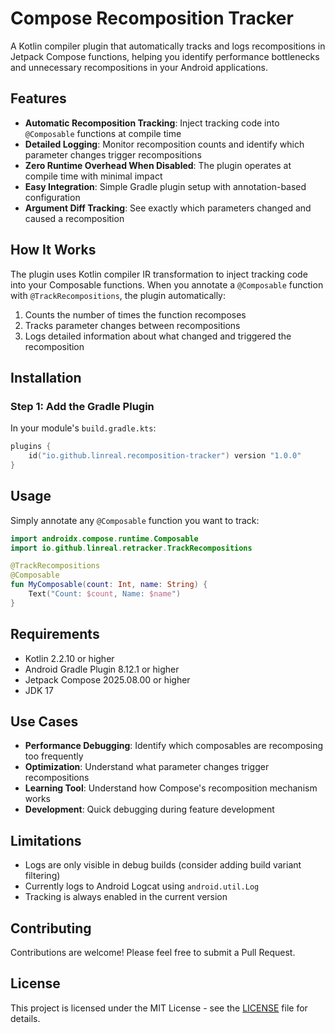 # Compose Recomposition Tracker

A Kotlin compiler plugin that automatically tracks and logs recompositions in Jetpack Compose functions, helping you identify performance bottlenecks and unnecessary recompositions in your Android applications.

## Features

- **Automatic Recomposition Tracking**: Inject tracking code into `@Composable` functions at compile time
- **Detailed Logging**: Monitor recomposition counts and identify which parameter changes trigger recompositions
- **Zero Runtime Overhead When Disabled**: The plugin operates at compile time with minimal impact
- **Easy Integration**: Simple Gradle plugin setup with annotation-based configuration
- **Argument Diff Tracking**: See exactly which parameters changed and caused a recomposition

## How It Works

The plugin uses Kotlin compiler IR transformation to inject tracking code into your Composable functions. When you annotate a `@Composable` function with `@TrackRecompositions`, the plugin automatically:

1. Counts the number of times the function recomposes
2. Tracks parameter changes between recompositions
3. Logs detailed information about what changed and triggered the recomposition

## Installation

### Step 1: Add the Gradle Plugin

In your module's `build.gradle.kts`:

```kotlin
plugins {
    id("io.github.linreal.recomposition-tracker") version "1.0.0"
}
```


## Usage

Simply annotate any `@Composable` function you want to track:

```kotlin
import androidx.compose.runtime.Composable
import io.github.linreal.retracker.TrackRecompositions

@TrackRecompositions
@Composable
fun MyComposable(count: Int, name: String) {
    Text("Count: $count, Name: $name")
}
```



## Requirements

- Kotlin 2.2.10 or higher
- Android Gradle Plugin 8.12.1 or higher
- Jetpack Compose 2025.08.00 or higher
- JDK 17

## Use Cases

- **Performance Debugging**: Identify which composables are recomposing too frequently
- **Optimization**: Understand what parameter changes trigger recompositions
- **Learning Tool**: Understand how Compose's recomposition mechanism works
- **Development**: Quick debugging during feature development

## Limitations

- Logs are only visible in debug builds (consider adding build variant filtering)
- Currently logs to Android Logcat using `android.util.Log`
- Tracking is always enabled in the current version

## Contributing

Contributions are welcome! Please feel free to submit a Pull Request.

## License

This project is licensed under the MIT License - see the [LICENSE](LICENSE) file for details.

